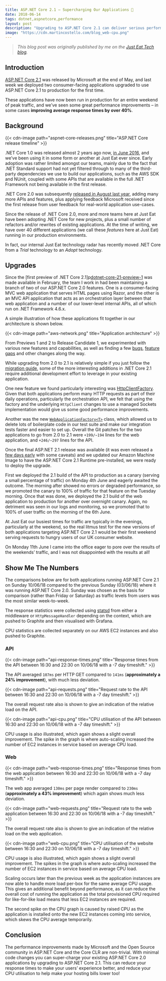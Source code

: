 ```yaml
---
title: ASP.NET Core 2.1 – Supercharging Our Applications 🚀
date: 2018-06-14
tags: dotnet,aspnetcore,performance
layout: post
description: "Upgrading to ASP.NET Core 2.1 can deliver serious performance improvements to your web applications as well as make you much more productive as a developer."
image: "https://cdn.martincostello.com/blog_web-cpu.png"
---
```


> _This blog post was originally published by me on the [Just Eat Tech blog][original-post]._

## Introduction

[ASP.NET Core 2.1][aspnet-core-21] was released by Microsoft at the end of May, and last week we deployed
two consumer-facing applications upgraded to use ASP.NET Core 2.1 to production for the first time.

These applications have now been run in production for an entire weekend of peak traffic, and we’ve seen
some great performance improvements – in some cases **improving average response times by over 40%**.

<!--more-->

## Background

{{< cdn-image path="aspnet-core-releases.png" title="ASP.NET Core release timeline" >}}

.NET Core 1.0 was released almost 2 years ago now, [in June 2016][dotnet-core-10], and we’ve been using it
in some form or another at Just Eat ever since. Early adoption was rather limited amongst our teams, mainly
due to the fact that .NET Standard support had not yet filtered through to many of the third-party dependencies
we use to build our applications, such as the AWS SDK and NUnit, coupled with some APIs that are available in
the full .NET Framework not being available in the first release.

.NET Core 2.0 was subsequently [released in August last year][dotnet-core-20], adding many more APIs and
features, plus applying feedback Microsoft received since the first release from user feedback for real-world
application use-cases.

Since the release of .NET Core 2.0, more and more teams here at Just Eat have been adopting .NET Core for new
projects, plus a small number of refactors and/or rewrites of existing applications. At the time of writing, we
have over 40 different applications (we call these _features_ here at Just Eat) running in our production environments.

In fact, our internal Just Eat technology radar has recently moved .NET Core from a _Trial_ technology to an _Adopt_ technology.

## Upgrades

Since the [first preview of .NET Core 2.1]p[dotnet-core-21-preview-1] was made available in February, the team
I work in had been maintaining a branch of two of our ASP.NET Core 2.0 features. One is a consumer-facing MVC
web application that serves HTML pages using Razor, and the other is an MVC API application that acts as an
orchestration layer between that web application and a number of our lower-level internal APIs, all of which
run on .NET Framework 4.6.x.

A simple illustration of how these applications fit together in our architecture is shown below.

{{< cdn-image path="aws-network.png" title="Application architecture" >}}

From Previews 1 and 2 to Release Candidate 1, we experimented with various new features and capabilities, as
well as finding a few [bugs][bugs], [feature gaps][feature-gaps] and other changes along the way.

While upgrading from 2.0 to 2.1 is relatively simple if you just follow the [migration guide][migration-guide], some
of the more interesting additions in .NET Core 2.1 require additional development effort to leverage in your existing
application.

One new feature we found particularly interesting was [HttpClientFactory][httpclientfactory]. Given that both
applications perform many HTTP requests as part of their daily operations, particularly the orchestration API, we
felt that using the factory and the underlying `HttpClient` changes to use a managed Sockets implementation would
give us some good performance improvements.

Another was the new [`WebApplicationFactory<T>`][webapplicationfactory] class, which allowed us to delete lots of
boilerplate code in our test suite and make our integration tests faster and easier to set up. Overall the Git
patches for the two applications to go from 2.0 to 2.1 were `+199/−194` lines for the web application, and
`+246/−297` lines for the API.

Once the final ASP.NET 2.1 release was available (it was even released a [few days early][dotnet-core-21-early-access]
with some caveats) and we updated our Amazon Machine Image to have the ASP.NET Core 2.1 Runtime pre-installed, we
were ready to deploy the upgrade.

First we deployed the 2.1 build of the API to production as a canary (serving a small percentage of traffic) on
Monday 4th June and eagerly awaited the outcome. The morning after showed no errors or degraded performance, so
we promoted the canary to 100% of traffic for that feature on the Tuesday morning. Once that was done, we deployed
the 2.1 build of the web application to production for another over overnight canary. Again, no detriment was seen
in our logs and monitoring, so we promoted that to 100% of user traffic on the morning of the 6th June.

At Just Eat our busiest times for traffic are typically in the evenings, particularly at the weekend, so the real
litmus test for the new versions of both applications targeting ASP.NET Core 2.1 would be their first weekend serving
requests to hungry users of our UK consumer website.

On Monday 11th June I came into the office eager to pore over the results of the weekends’ traffic, and I was not
disappointed with the results at all!

## Show Me The Numbers

The comparisons below are for both applications running ASP.NET Core 2.1 on Sunday 10/06/18 compared to the previous
Sunday (03/06/18) where it was running ASP.NET Core 2.0. Sunday was chosen as the basis for comparison (rather than
Friday or Saturday) as traffic levels from users was the most similar week-to-week.

The response statistics were collected using [statsd][statsd] from either a middleware or `HttpMessageHandler` depending
on the context, which are pushed to Graphite and then visualised with Grafana.

CPU statistics are collected separately on our AWS EC2 instances and also pushed to Graphite.

### API

{{< cdn-image path="api-response-times.png" title="Response times from the API between 16:30 and 22:30 on 10/06/18 with a -7 day timeshift." >}}

The API averaged `107ms` per HTTP GET compared to `141ms` (**approximately a 24% improvement**), with much less deviation.

{{< cdn-image path="api-requests.png" title="Request rate to the API between 16:30 and 22:30 on 10/06/18 with a -7 day timeshift." >}}

The overall request rate also is shown to give an indication of the relative load on the API.

{{< cdn-image path="api-cpu.png" title="CPU utilisation of the API between 16:30 and 22:30 on 10/06/18 with a -7 day timeshift." >}}

CPU usage is also illustrated, which again shows a slight overall improvement. The spike in the graph is where auto-scaling
increased the number of EC2 instances in service based on average CPU load.

### Web

{{< cdn-image path="web-response-times.png" title="Response times from the web application between 16:30 and 22:30 on 10/06/18 with a -7 day timeshift." >}}

The web app averaged `130ms` per page render compared to `230ms` (**approximately a 43% improvement**) which again shows
much less deviation.

{{< cdn-image path="web-requests.png" title="Request rate to the web application between 16:30 and 22:30 on 10/06/18 with a -7 day timeshift." >}}

The overall request rate also is shown to give an indication of the relative load on the web application.

{{< cdn-image path="web-cpu.png" title="CPU utilisation of the website between 16:30 and 22:30 on 10/06/18 with a -7 day timeshift." >}}

CPU usage is also illustrated, which again shows a slight overall improvement. The spikes in the graph is where auto-scaling
increased the number of EC2 instances in service based on average CPU load.

Scaling occurs later than the previous week as the application instances are now able to handle more load per-box
for the same average CPU usage. This gives an additional benefit beyond performance, as it can reduce the overall
cost of running the application as the total provisioned CPU required for like-for-like load means that less EC2
instances are required.

The second spike on the CPU graph is caused by raised CPU as the application is installed onto the new EC2 instances coming
into service, which skews the CPU average temporarily.

## Conclusion

The performance improvements made by Microsoft and the Open Source community in ASP.NET Core and the Core CLR are
non-trivial. With minimal code changes you can super-charge your existing ASP.NET Core 2.0 applications by upgrading
to ASP.NET Core 2.1. This can reduce your response times to make your users’ experience better, and reduce your CPU
utilisation to help make your hosting bills lower too!

[aspnet-core-21]: https://devblogs.microsoft.com/dotnet/asp-net-core-2-1-0-now-available/
[bugs]: https://github.com/dotnet/sdk/issues/9367
[dotnet-core-10]: https://devblogs.microsoft.com/dotnet/announcing-net-core-1-0/
[dotnet-core-20]: https://devblogs.microsoft.com/dotnet/announcing-net-core-2-0/
[dotnet-core-21-early-access]: https://github.com/dotnet/aspnetcore/wiki/2.1.0-Early-Access-Downloads/e8f44a2b58299a1bc500b51baca5afb8d696f0f0
[dotnet-core-21-preview-1]: https://devblogs.microsoft.com/dotnet/announcing-net-core-2-1-preview-1/
[feature-gaps]: https://github.com/aspnet/Mvc/issues/7635
[httpclientfactory]: https://github.com/aspnet/HttpClientFactory
[migration-guide]: https://learn.microsoft.com/aspnet/core/migration/20_21
[original-post]: https://web.archive.org/web/20240422072816/https://tech.justeattakeaway.com/2018/06/14/aspnet-core-21-supercharging-our-applications/
[statsd]: https://github.com/justeattakeaway/JustEat.StatsD
[webapplicationfactory]: https://www.hanselman.com/blog/easier-functional-and-integration-testing-of-aspnet-core-applications
